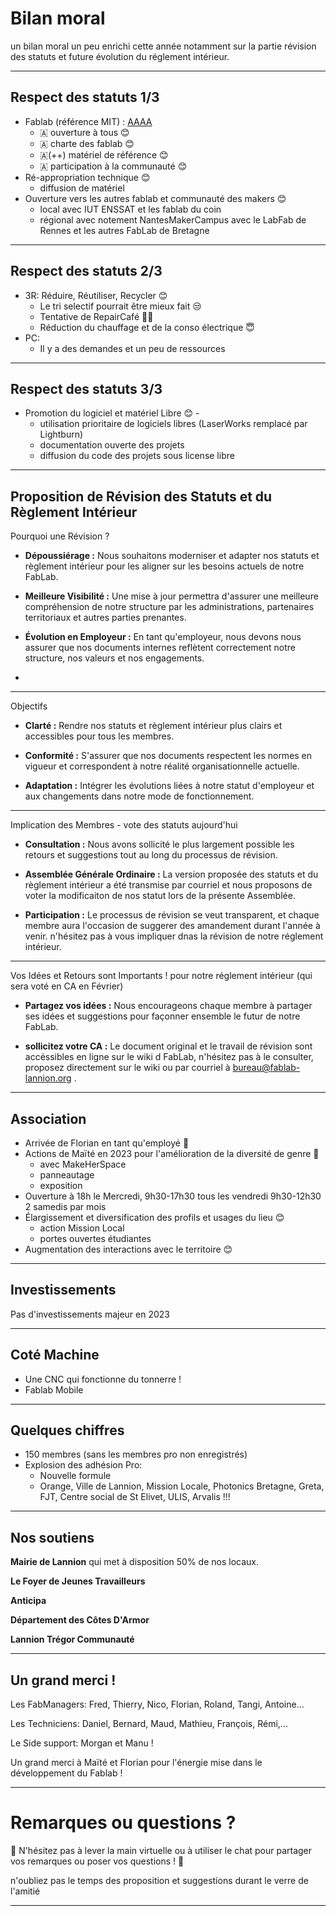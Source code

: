 <!-- .slide: data-background="#000" class="chapter" -->

# Bilan moral

un bilan moral un peu enrichi cette année notamment sur la partie révision des statuts et future évolution du réglement intérieur. 
____

## Respect des statuts 1/3

- Fablab (référence MIT) : [AAAA](http://wiki.fablab.is/wiki/Fab_Lab_conformity_rating)
  - 🇦 ouverture à tous 😊
  - 🇦 charte des fablab 😊
  - 🇦(++) matériel de référence 😊
  - 🇦 participation à la communauté 😊
- Ré-appropriation technique 😊
  - diffusion de matériel
- Ouverture vers les autres fablab et communauté des makers 😊
  - local avec IUT ENSSAT et les fablab du coin
  - régional avec notement NantesMakerCampus avec le LabFab de Rennes et les autres FabLab de Bretagne 

____

## Respect des statuts 2/3

- 3R: Réduire, Réutiliser, Recycler 😊
  - Le tri selectif pourrait être mieux fait 😒
  - Tentative de RepairCafé 😶‍🌫️
  - Réduction du chauffage et de la conso électrique 😇
- PC:
  - Il y a des demandes et un peu de ressources

____

## Respect des statuts 3/3

- Promotion du logiciel et matériel Libre 😊  - 
  - utilisation prioritaire de logiciels libres (LaserWorks remplacé par Lightburn)
  - documentation ouverte des projets
  - diffusion du code des projets sous license libre

____

## Proposition de Révision des Statuts et du Règlement Intérieur

Pourquoi une Révision ?

- **Dépoussiérage :** Nous souhaitons moderniser et adapter nos statuts et règlement intérieur pour les aligner sur les besoins actuels de notre FabLab.

- **Meilleure Visibilité :** Une mise à jour permettra d'assurer une meilleure compréhension de notre structure par les administrations, partenaires territoriaux et autres parties prenantes.

- **Évolution en Employeur :** En tant qu'employeur, nous devons nous assurer que nos documents internes reflètent correctement notre structure, nos valeurs et nos engagements.
- 
____

Objectifs

- **Clarté :** Rendre nos statuts et règlement intérieur plus clairs et accessibles pour tous les membres.

- **Conformité :** S'assurer que nos documents respectent les normes en vigueur et correspondent à notre réalité organisationnelle actuelle.

- **Adaptation :** Intégrer les évolutions liées à notre statut d'employeur et aux changements dans notre mode de fonctionnement.

____

Implication des Membres - vote des statuts aujourd'hui

- **Consultation :** Nous avons sollicité le plus largement possible les retours et suggestions tout au long du processus de révision.

- **Assemblée Générale Ordinaire :** La version proposée des statuts et du règlement intérieur a été transmise par courriel et nous proposons de voter la modificaiton de nos statut lors de la présente Assemblée.

- **Participation :** Le processus de révision se veut transparent, et chaque membre aura l'occasion de suggerer des amandement durant l'année à venir. n'hésitez pas à vous impliquer dnas la révision de notre réglement intérieur.

____

Vos Idées et Retours sont Importants ! pour notre réglement intérieur (qui sera voté en CA en Février)

- **Partagez vos idées :** Nous encourageons chaque membre à partager ses idées et suggestions pour façonner ensemble le futur de notre FabLab.

- **sollicitez votre CA :** Le document original et le travail de révision sont accéssibles en ligne sur le wiki d FabLab, n'hésitez pas à le consulter, proposez directement sur le wiki ou par courriel à bureau@fablab-lannion.org .

____

## Association

- Arrivée de Florian en tant qu'employé 🥳
- Actions de Maïté en 2023 pour l'amélioration de la diversité de genre 🥳
  - avec MakeHerSpace
  - panneautage
  - exposition
- Ouverture à 18h le Mercredi, 9h30-17h30 tous les vendredi 9h30-12h30 2 samedis par mois
- Élargissement et diversification des profils et usages du lieu 😊
  - action Mission Local
  - portes ouvertes étudiantes
- Augmentation des interactions avec le territoire 😊

____

## Investissements

Pas d'investissements majeur en 2023
____

## Coté Machine

- Une CNC qui fonctionne du tonnerre !
- Fablab Mobile
____



## Quelques chiffres

- 150 membres (sans les membres pro non enregistrés)
- Explosion des adhésion Pro:
  - Nouvelle formule
  - Orange, Ville de Lannion, Mission Locale, Photonics Bretagne, Greta, FJT,
    Centre social de St Elivet, ULIS, Arvalis !!!

____


## Nos soutiens

**Mairie de Lannion** qui met à disposition 50% de nos locaux.

**Le Foyer de Jeunes Travailleurs**

**Anticipa**

**Département des Côtes D'Armor**

**Lannion Trégor Communauté**
____

## Un grand merci !

Les FabManagers: Fred, Thierry, Nico, Florian, Roland, Tangi, Antoine...

Les Techniciens: Daniel, Bernard, Maud, Mathieu, François, Rémi,...

Le Side support: Morgan et Manu !

Un grand merci à Maïté et Florian pour l'énergie mise dans le développement du Fablab !


____

# Remarques ou questions ?

🎤 N'hésitez pas à lever la main virtuelle ou à utiliser le chat pour partager vos remarques ou poser vos questions ! 🤔

n'oubliez pas le temps des proposition et suggestions durant le verre de l'amitié 

____
